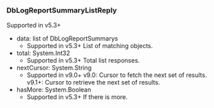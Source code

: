 ### DbLogReportSummaryListReply
Supported in v5.3+

- data: list of DbLogReportSummarys
  - Supported in v5.3+
List of matching objects.
- total: System.Int32
  - Supported in v5.3+
Total list responses.
- nextCursor: System.String
  - Supported in v9.0+
v9.0: Cursor to fetch the next set of results.
v9.1+: Cursor to retrieve the next set of results.
- hasMore: System.Boolean
  - Supported in v5.3+
If there is more.
